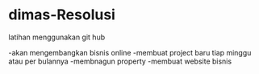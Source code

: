 # dimas-Resolusi
latihan menggunakan git hub

-akan mengembangkan bisnis online
-membuat project baru tiap minggu atau per bulannya
-membnagun property
-membuat website bisnis

